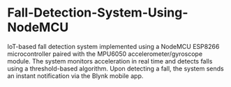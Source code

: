 # Fall-Detection-System-Using-NodeMCU
IoT-based fall detection system implemented using a NodeMCU ESP8266 microcontroller paired with the MPU6050 accelerometer/gyroscope module. The system monitors acceleration in real time and detects falls using a threshold-based algorithm. Upon detecting a fall, the system sends an instant notification via the Blynk mobile app.  
